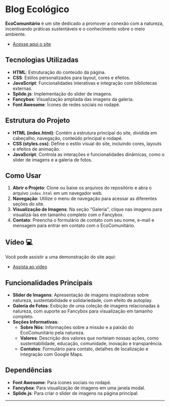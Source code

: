 # Blog Ecológico

**EcoComunitário** é um site dedicado a promover a conexão com a natureza, incentivando práticas sustentáveis e o conhecimento sobre o meio ambiente.

- [Acesse aqui o site](https://leticiaveigacs.github.io/Blog-Ecological/)

## Tecnologias Utilizadas

- **HTML**: Estruturação do conteúdo da página.
- **CSS**: Estilos personalizados para layout, cores e efeitos.
- **JavaScript**: Funcionalidades interativas e integração com bibliotecas externas.
- **Splide.js**: Implementação do slider de imagens.
- **Fancybox**: Visualização ampliada das imagens da galeria.
- **Font Awesome**: Ícones de redes sociais no rodapé.

## Estrutura do Projeto

- **HTML (index.html)**: Contém a estrutura principal do site, dividida em cabeçalho, navegação, conteúdo principal e rodapé.
- **CSS (styles.css)**: Define o estilo visual do site, incluindo cores, layouts e efeitos de animação.
- **JavaScript**: Controla as interações e funcionalidades dinâmicas, como o slider de imagens e a galeria de fotos.
  
## Como Usar

1. **Abrir o Projeto**: Clone ou baixe os arquivos do repositório e abra o arquivo `index.html` em um navegador web.
2. **Navegação**: Utilize o menu de navegação para acessar as diferentes seções do site.
3. **Visualização de Imagens**: Na seção "Galeria", clique nas imagens para visualizá-las em tamanho completo com o Fancybox.
4. **Contato**: Preencha o formulário de contato com seu nome, e-mail e mensagem para entrar em contato com o EcoComunitário.

## Vídeo 💻

Você pode assistir a uma demonstração do site aqui:

- [Assista ao vídeo](https://github.com/leticiaveigacs/Blog-Ecological/)

## Funcionalidades Principais

- **Slider de Imagens**: Apresentação de imagens inspiradoras sobre natureza, sustentabilidade e solidariedade, com efeito de autoplay.
- **Galeria de Fotos**: Exibição de uma coleção de imagens relacionadas à natureza, com suporte ao Fancybox para visualização em tamanho completo.
- **Seções Informativas**:
  - **Sobre Nós**: Informações sobre a missão e a paixão do EcoComunitário pela natureza.
  - **Valores**: Descrição dos valores que norteiam nossas ações, como sustentabilidade, educação, comunidade, inovação e transparência.
  - **Contatos**: Formulário para contato, detalhes de localização e integração com Google Maps.

## Dependências

- **Font Awesome**: Para ícones sociais no rodapé.
- **Fancybox**: Para visualização de imagens em uma janela modal.
- **Splide.js**: Para criar o slider de imagens na página principal.

---


